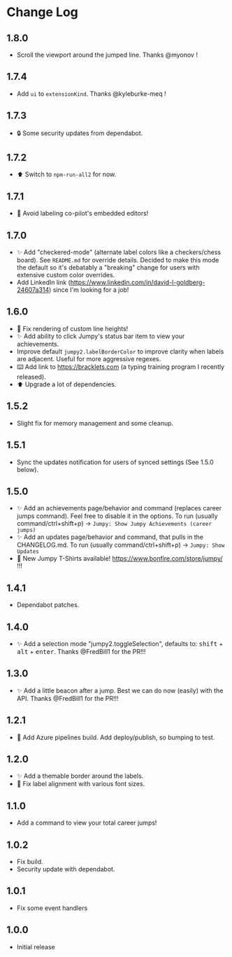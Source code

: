 # Change Log

## 1.8.0

-   Scroll the viewport around the jumped line. Thanks @myonov !

## 1.7.4

-   Add `ui` to `extensionKind`. Thanks @kyleburke-meq !

## 1.7.3

-   🔒️ Some security updates from dependabot.

## 1.7.2

-   ⬆️ Switch to `npm-run-all2` for now.

## 1.7.1

-   🐛 Avoid labeling co-pilot's embedded editors!

## 1.7.0

-   ✨ Add "checkered-mode" (alternate label colors like a checkers/chess board). See `README.md` for override details. Decided to make this mode the default so it's debatably a "breaking" change for users with extensive custom color overrides.
-   Add LinkedIn link (https://www.linkedin.com/in/david-l-goldberg-24607a314) since I'm looking for a job!

## 1.6.0

-   🐛 Fix rendering of custom line heights!
-   ✨ Add ability to click Jumpy's status bar item to view your achievements.
-   Improve default `jumpy2.labelBorderColor` to improve clarity when labels are adjacent. Useful for more aggressive regexes.
-   ⌨️ Add link to https://bracklets.com (a typing training program I recently released).
-   ⬆️ Upgrade a lot of dependencies.

## 1.5.2

-   Slight fix for memory management and some cleanup.

## 1.5.1

-   Sync the updates notification for users of synced settings (See 1.5.0 below).

## 1.5.0

-   ✨ Add an achievements page/behavior and command (replaces career jumps command). Feel free to disable it in the options. To run (usually command/ctrl+shift+p) -> `Jumpy: Show Jumpy Achievements (career jumps)`
-   ✨ Add an updates page/behavior and command, that pulls in the CHANGELOG.md. To run (usually command/ctrl+shift+p) -> `Jumpy: Show Updates`
-   👕 New Jumpy T-Shirts available! https://www.bonfire.com/store/jumpy/ !!!

## 1.4.1

-   Dependabot patches.

## 1.4.0

-   ✨ Add a selection mode "jumpy2.toggleSelection", defaults to: <kbd>shift</kbd> + <kbd>alt</kbd> + <kbd>enter</kbd>. Thanks @FredBill1 for the PR!!!

## 1.3.0

-   ✨ Add a little beacon after a jump. Best we can do now (easily) with the API. Thanks @FredBill1 for the PR!!!

## 1.2.1

-   👷 Add Azure pipelines build. Add deploy/publish, so bumping to test.

## 1.2.0

-   ✨ Add a themable border around the labels.
-   🐛 Fix label alignment with various font sizes.

## 1.1.0

-   Add a command to view your total career jumps!

## 1.0.2

-   Fix build.
-   Security update with dependabot.

## 1.0.1

-   Fix some event handlers

## 1.0.0

-   Initial release
